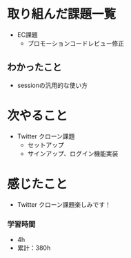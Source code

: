 # 取り組んだ課題一覧

- EC課題
    - プロモーションコードレビュー修正

## わかったこと

- sessionの汎用的な使い方

# 次やること

- Twitter クローン課題 
    - セットアップ
    - サインアップ、ログイン機能実装

# 感じたこと

- Twitter クローン課題楽しみです！

### 学習時間

- 4h
- 累計：380h
